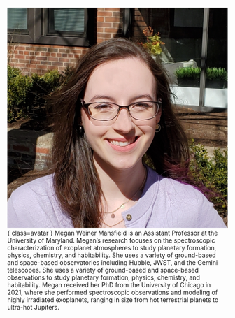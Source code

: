 ![Megan Weiner Mansfield](Mansfield.jpg){ class=avatar }
Megan Weiner Mansfield is an Assistant Professor at the University of Maryland. Megan’s research focuses on the spectroscopic characterization of exoplanet atmospheres to study planetary formation, physics, chemistry, and habitability. She uses a variety of ground-based and space-based observatories including Hubble, JWST, and the Gemini telescopes. She uses a variety of ground-based and space-based observations to study planetary formation, physics, chemistry, and habitability. Megan received her PhD from the University of Chicago in 2021, where she performed spectroscopic observations and modeling of highly irradiated exoplanets, ranging in size from hot terrestrial planets to ultra-hot Jupiters. 
